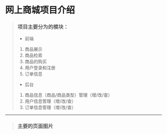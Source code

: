 # 网上商城项目介绍

> ### 项目主要分为的模块：
> * 前端
> 1. 商品展示
> 2. 商品检索
> 3. 商品的购买
> 4. 用户登录和注册
> 5. 订单信息
> * 后台
> 1. 商品信息（商品/商品类型）管理（增/改/查）
> 2. 用户信息管理（增/改/查）
> 3. 订单信息管理（增/改/查）

----------
> ### 主要的页面图片
> 
